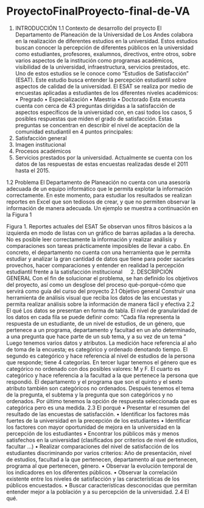 # ProyectoFinalProyecto-final-de-VA

1.	INTRODUCCIÓN
1.1	Contexto de desarrollo del proyecto
El Departamento de Planeación de la Universidad de Los Andes colabora en la realización de diferentes estudios en la universidad. Estos estudios buscan conocer la percepción de diferentes públicos en la universidad como estudiantes, profesores, exalumnos, directivos, entre otros, sobre varios aspectos de la institución como programas académicos, visibilidad de la universidad, infraestructura, servicios prestados, etc.
Uno de estos estudios se le conoce como “Estudios de Satisfacción” (ESAT). Este estudio busca entender la percepción estudiantil sobre aspectos de calidad de la universidad. El ESAT se realiza por medio de encuestas aplicadas a estudiantes de los diferentes niveles académicos:
•	Pregrado
•	Especialización
•	Maestría
•	Doctorado
Esta encuesta cuenta con cerca de 43 preguntas dirigidas a la satisfacción de aspectos específicos de la universidad con, en casi todos los casos, 5 posibles respuestas que miden el grado de satisfacción. Estas preguntas se concentran en describir el nivel de aceptación de la comunidad estudiantil en 4 puntos principales:
1.	Satisfacción general
2.	Imagen institucional
3.	Procesos académicos
4.	Servicios prestados por la universidad.
Actualmente se cuenta con los datos de las respuestas de estas encuestas realizadas desde el 2011 hasta el 2015.


1.2	Problema
El Departamento de Planeación no cuenta con una asesoría adecuada de un equipo informático que le permita explotar la información correctamente. En este momento, para estudiar los resultados se realizan reportes en Excel que son tediosos de crear, y que no permiten observar la información de manera adecuada. Un ejemplo se muestra a continuación en la Figura 1
 
Figura 1. Reportes actuales del ESAT
Se observan unos filtros básicos a la izquierda en modo de listas con un gráfico de barras apiladas a la derecha. No es posible leer correctamente la información y realizar análisis y comparaciones son tareas prácticamente imposibles de llevar a cabo.
En concreto, el departamento no cuenta con una herramienta que le permita estudiar y analizar la gran cantidad de datos que tiene para poder sacarles provechos, hacer comparaciones y entender en realidad la percepción estudiantil frente a la satisfacción institucional
 
2.	DESCRIPCIÓN GENERAL
Con el fin de solucionar el problema, se han definido los objetivos del proyecto, así como un desglose del proceso qué-porqué-cómo que servirá como guía del curso del proyecto
2.1	Objetivo general
Construir una herramienta de análisis visual que reciba los datos de las encuestas y permita realizar análisis sobre la información de manera fácil y efectiva
2.2	El qué
Los datos se presentan en forma de tabla. El nivel de granularidad de los datos en cada fila se puede definir como: 
“Cada fila representa la respuesta de un estudiante, de un nivel de estudios, de un género, que pertenece a un programa, departamento y facultad en un año determinado, a una pregunta que hace parte de un sub tema, y a su vez de un tema “
Luego tenemos varios datos y atributos. La medición hace referencia al año de toma de la encuesta; es categórico y ordenado denotando tiempo. El segundo es categórico y hace referencia al nivel de estudios de la persona que responde; tiene 4 categorías. En tercer lugar tenemos el género que es categórico no ordenado con dos posibles valores: M y F. El cuarto es categórico y hace referencia a la facultad a la que pertenece la persona que respondió. El departamento y el programa que son el quinto y el sexto atributo también son categóricos no ordenados. Después tenemos el tema de la pregunta, el subtema y la pregunta que son categóricos y no ordenados. Por último tenemos la opción de respuesta seleccionada que es categórica pero es una medida.
2.3	El porqué
•	Presentar el resumen del resultado de las encuestas de satisfacción.
•	Identificar los factores más fuertes de la universidad en la precepción de los estudiantes
•	Identificar los factores con mayor oportunidad de mejora en la universidad en la percepción de los estudiantes
•	Encontrar los públicos más y menos satisfechos en la universidad (clasificados por criterios de nivel de estudios, facultar …)
•	Realizar comparaciones del nivel de satisfacción de los estudiantes discriminando por varios criterios: Año de presentación, nivel de estudios, facultad a la que pertenecen, departamento al que pertenecen, programa al que pertenecen, género.
•	Observar la evolución temporal de los indicadores en los diferentes públicos.
•	Observar la correlación existente entre los niveles de satisfacción y las características de los públicos encuestados.
•	Buscar características desconocidas que permitan entender mejor a la población y a su percepción de la universidad.
2.4	El qué.
